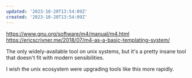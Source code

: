 ```yaml
---
updated: '2023-10-20T13:54:09Z'
created: '2023-10-20T13:54:09Z'
---
```

https://www.gnu.org/software/m4/manual/m4.html
https://ericscrivner.me/2018/07/m4-as-a-basic-templating-system/

The only widely-available tool on unix systems, but it's a pretty insane tool that doesn't fit with modern sensibilities.

I wish the unix ecosystem were upgrading tools like this more rapidly.